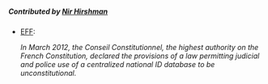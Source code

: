 ##### Contributed by [Nir Hirshman](http://nirshman.com/)

* [EFF](https://archive.today/0nfbg):

  *In March 2012, the Conseil Constitutionnel, the highest authority on the
  French Constitution, declared the provisions of a law permitting judicial
  and police use of a centralized national ID database to be unconstitutional.*
